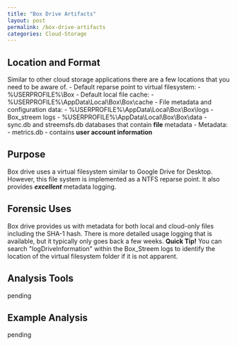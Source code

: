 ```yaml
---
title: "Box Drive Artifacts"
layout: post
permalink: /box-drive-artifacts
categories: Cloud-Storage
---
```

## Location and Format

Similar to other cloud storage applications there are a few locations that you need to be aware of.
    - Default reparse point to virtual filesystem:
        - %USERPROFILE%\Box
    - Default local file cache:
        - %USERPROFILE%\AppData\Local\Box\Box\cache
    - File metadata and configuration data:
        - %USERPROFILE%\AppData\Local\Box\Box\logs
            - Box_streem logs
        - %USERPROFILE%\AppData\Local\Box\Box\data
            - sync.db and streemsfs.db databases that contain **file** metadata
    - Metadata:
        - metrics.db - contains **user account information**

## Purpose

Box drive uses a virtual filesystem similar to Google Drive for Desktop. However, this file system is implemented as a NTFS reparse point. It also provides ***excellent*** metadata logging.

## Forensic Uses

Box drive provides us with metadata for both local and cloud-only files including the SHA-1 hash. There is more detailed usage logging that is available, but it typically only goes back a few weeks. **Quick Tip!** You can search "logDriveInformation" within the Box_Streem logs to identify the location of the virtual filesystem folder if it is not apparent.

## Analysis Tools 

pending

## Example Analysis

pending